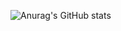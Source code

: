 ![Anurag's GitHub stats](https://github-readme-stats.vercel.app/api?username=HabiburRahman1&count_private=true)


